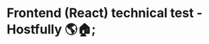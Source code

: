 # Frontend (React) technical test - Hostfully 🌎🏠;

<!-- TODO: fill out with technical information/decisions about the project! -->
